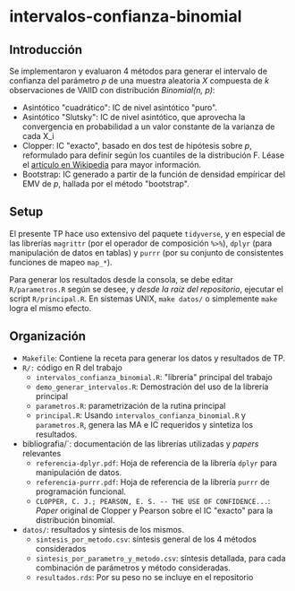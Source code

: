# intervalos-confianza-binomial

## Introducción
Se implementaron y evaluaron 4 métodos para generar el intervalo de confianza del
parámetro _p_ de una muestra aleatoria _X_ compuesta de _k_ observaciones de
VAIID con distribución _Binomial(n, p)_:
- Asintótico "cuadrático": IC de nivel asintótico "puro".
- Asintótico "Slutsky": IC de nivel asintótico, que aprovecha la convergencia
    en probabilidad a un valor constante de la varianza de cada X_i
- Clopper: IC "exacto", basado en dos test de hipótesis sobre _p_, reformulado
    para definir según los cuantiles de la distribución F. Léase el 
    [artículo en Wikipedia](https://en.wikipedia.org/wiki/Binomial_proportion_confidence_interval#Clopper%E2%80%93Pearson_interval) para mayor información.
- Bootstrap: IC generado a partir de la función de densidad empíricar del EMV
    de _p_, hallada por el método "bootstrap".

## Setup
El presente TP hace uso extensivo del paquete `tidyverse`, y en especial de las
librerías `magrittr` (por el operador de composición `%>%`), `dplyr` (para
manipulación de datos en tablas) y `purrr` (por su conjunto de consistentes
funciones de mapeo `map_*`).

Para generar los resultados desde la consola, se debe editar `R/parametros.R`
según se desee, y _desde la raíz del repositorio_, ejecutar el script
`R/principal.R`. En sistemas UNIX, `make datos/` o simplemente `make` logra
el mismo efecto.

## Organización
- `Makefile`: Contiene la receta para generar los datos y resultados de TP.
- `R/:` código en R del trabajo
  - `intervalos_confianza_binomial.R`: "librería" principal del trabajo
  - `demo_generar_intervalos.R`: Demostración del uso de la librería principal
  - `parametros.R`: parametrización de la rutina principal
  - `principal.R`: Usando `intervalos_confianza_binomial.R` y `parametros.R`,
      genera las MA e IC requeridos y sintetiza los resultados.
- bibliografia/`: documentación de las librerías utilizadas y _papers_ relevantes
  - `referencia-dplyr.pdf`: Hoja de referencia de la librería `dplyr` para
      manipulación de datos.
  - `referencia-purrr.pdf`: Hoja de referencia de la librería `purrr` de
      programación funcional.
  - `CLOPPER, C. J.; PEARSON, E. S. -- THE USE OF CONFIDENCE...`: _Paper_ original
      de Clopper y Pearson sobre el IC "exacto" para la distribución binomial.
- `datos/`: resultados y síntesis de los mismos.
  - `sintesis_por_metodo.csv`: síntesis general de los 4 métodos considerados
  - `sintesis_por_parametro_y_metodo.csv`: síntesis detallada, para cada
     combinación de parámetros y método consideradas.
  - `resultados.rds`: Por su peso no se incluye en el repositorio
